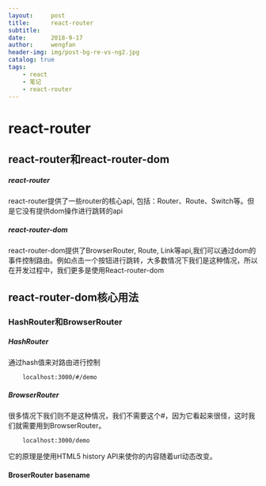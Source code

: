 ```yaml
---
layout:     post
title:      react-router
subtitle:   
date:       2018-9-17
author:     wengfan
header-img: img/post-bg-re-vs-ng2.jpg
catalog: true
tags:
    - react
    - 笔记
    - react-router
---
```

# react-router

## react-router和react-router-dom

##### react-router
react-router提供了一些router的核心api, 包括：Router、Route、Switch等。但是它没有提供dom操作进行跳转的api

##### react-router-dom
react-router-dom提供了BrowserRouter, Route, Link等api,我们可以通过dom的事件控制路由。例如点击一个按钮进行跳转，大多数情况下我们是这种情况，所以在开发过程中，我们更多是使用React-router-dom

## react-router-dom核心用法

### HashRouter和BrowserRouter

##### HashRouter
通过hash值来对路由进行控制
```
    localhost:3000/#/demo
```
##### BrowserRouter
很多情况下我们则不是这种情况，我们不需要这个#，因为它看起来很怪，这时我们就需要用到BrowserRouter。
```
    localhost:3000/demo
```
它的原理是使用HTML5 history API来使你的内容随着url动态改变。

#### BroserRouter basename
